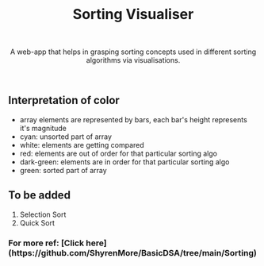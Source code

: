 <br />

<h1 align="center">Sorting Visualiser</h2>
<br />

<p align="center">
    A web-app that helps in grasping sorting concepts used in different sorting algorithms via visualisations.
</p>

<br />

<h2>Interpretation of color</h2>

- array elements are represented by bars, each bar's height represents it's magnitude
- cyan: unsorted part of array
- white: elements are getting compared
- red: elements are out of order for that particular sorting algo
- dark-green: elements are in order for that particular sorting algo
- green: sorted part of array

<h2>To be added</h2>

<p>
    <ol>
        <li>Selection Sort</li>
        <li>Quick Sort</li>
    </ol>
</p>

<h3>For more ref: [Click here](https://github.com/ShyrenMore/BasicDSA/tree/main/Sorting)</h3>